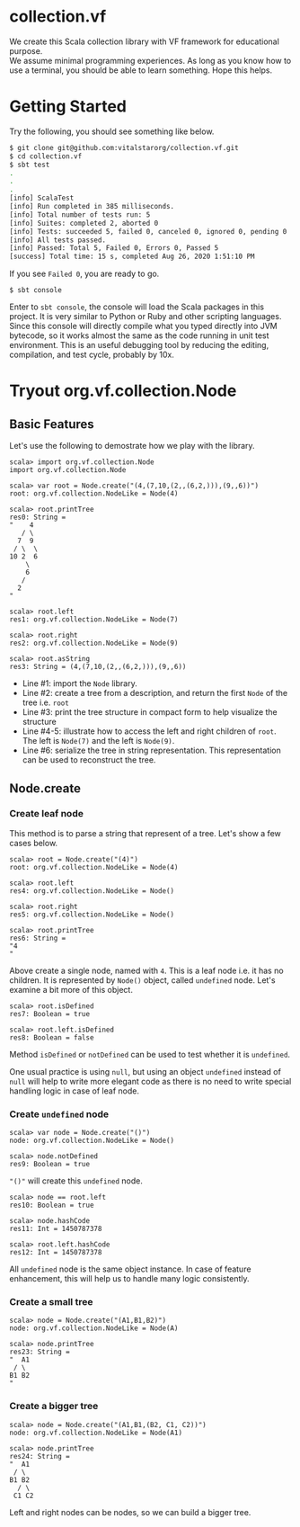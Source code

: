 # collection.vf
We create this Scala collection library with VF framework for educational purpose.  
We assume minimal programming experiences.  As long as you know how to use a 
terminal, you should be able to learn something.  Hope this helps.

# Getting Started
Try the following, you should see something like below.  
```bash
$ git clone git@github.com:vitalstarorg/collection.vf.git
$ cd collection.vf
$ sbt test
.
.
.
[info] ScalaTest
[info] Run completed in 385 milliseconds.
[info] Total number of tests run: 5
[info] Suites: completed 2, aborted 0
[info] Tests: succeeded 5, failed 0, canceled 0, ignored 0, pending 0
[info] All tests passed.
[info] Passed: Total 5, Failed 0, Errors 0, Passed 5
[success] Total time: 15 s, completed Aug 26, 2020 1:51:10 PM
```
If you see `Failed 0`, you are ready to go.
```sbtshell
$ sbt console
```
Enter to `sbt console`, the console will load the Scala packages in this project.  It is very similar to Python or Ruby 
and other scripting languages. Since this console will directly compile what you typed directly into JVM bytecode, so
it works almost the same as the code running in unit test environment. This is an useful debugging tool by reducing the
editing, compilation, and test cycle, probably by 10x.

# Tryout org.vf.collection.Node
## Basic Features
Let's use the following to demostrate how we play with the library.
```sbtshell
scala> import org.vf.collection.Node
import org.vf.collection.Node

scala> var root = Node.create("(4,(7,10,(2,,(6,2,))),(9,,6))")
root: org.vf.collection.NodeLike = Node(4)

scala> root.printTree
res0: String =
"    4
   / \
  7  9
 / \  \
10 2  6
    \
    6
   /
  2
"

scala> root.left
res1: org.vf.collection.NodeLike = Node(7)

scala> root.right
res2: org.vf.collection.NodeLike = Node(9)

scala> root.asString
res3: String = (4,(7,10,(2,,(6,2,))),(9,,6))
```
- Line #1: import the `Node` library.
- Line #2: create a tree from a description, and return the first `Node` of the tree i.e. `root`
- Line #3: print the tree structure in compact form to help visualize the structure
- Line #4-5: illustrate how to access the left and right children of `root`.  The left is `Node(7)` and the left is `Node(9)`.
- Line #6: serialize the tree in string representation. This representation can be used to reconstruct the tree.
## Node.create
### Create leaf node
This method is to parse a string that represent of a tree.  Let's show a few cases below.
```sbtshell
scala> root = Node.create("(4)")
root: org.vf.collection.NodeLike = Node(4)

scala> root.left
res4: org.vf.collection.NodeLike = Node()

scala> root.right
res5: org.vf.collection.NodeLike = Node()

scala> root.printTree
res6: String =
"4
"
```
Above create a single node, named with `4`.  This is a leaf node i.e. it has no children.  It is represented by `Node()` object, called `undefined` node.  Let's examine
a bit more of this object.
```sbtshell
scala> root.isDefined
res7: Boolean = true

scala> root.left.isDefined
res8: Boolean = false
``` 
Method `isDefined` or `notDefined` can be used to test whether it is `undefined`.
  
One usual practice is using `null`, but using an object `undefined` instead of `null` will help to write more elegant 
code as there is no need to write special handling logic in case of leaf node.

### Create `undefined` node
```sbtshell
scala> var node = Node.create("()")
node: org.vf.collection.NodeLike = Node()

scala> node.notDefined
res9: Boolean = true
```
`"()"` will create this `undefined` node.
```sbtshell
scala> node == root.left
res10: Boolean = true

scala> node.hashCode
res11: Int = 1450787378

scala> root.left.hashCode
res12: Int = 1450787378
```
All `undefined` node is the same object instance. In case of feature enhancement, this will help us to handle many logic
consistently.
### Create a small tree
```sbtshell
scala> node = Node.create("(A1,B1,B2)")
node: org.vf.collection.NodeLike = Node(A)

scala> node.printTree
res23: String =
"  A1
 / \
B1 B2
"
```
### Create a bigger tree
```sbtshell
scala> node = Node.create("(A1,B1,(B2, C1, C2))")
node: org.vf.collection.NodeLike = Node(A1)

scala> node.printTree
res24: String =
"  A1
 / \
B1 B2
  / \
 C1 C2
```
Left and right nodes can be nodes, so we can build a bigger tree.